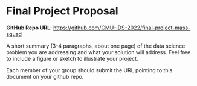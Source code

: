 # Final Project Proposal

**GitHub Repo URL**: https://github.com/CMU-IDS-2022/final-project-mass-squad

A short summary (3-4 paragraphs, about one page) of the data science problem you are addressing and what your solution will address. Feel free to include a figure or sketch to illustrate your project.

Each member of your group should submit the URL pointing to this document on your github repo.

